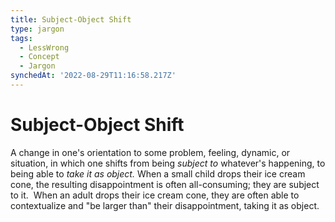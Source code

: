 ```yaml
---
title: Subject-Object Shift
type: jargon
tags:
  - LessWrong
  - Concept
  - Jargon
synchedAt: '2022-08-29T11:16:58.217Z'
---
```


# Subject-Object Shift

A change in one's orientation to some problem, feeling, dynamic, or situation, in which one shifts from being *subject to* whatever's happening, to being able to *take it as object.* When a small child drops their ice cream cone, the resulting disappointment is often all-consuming; they are subject to it.  When an adult drops their ice cream cone, they are often able to contextualize and "be larger than" their disappointment, taking it as object.
 
